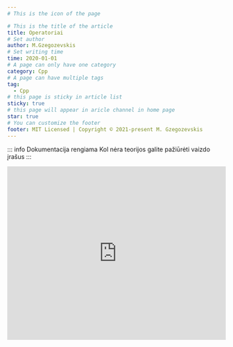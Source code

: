 ```yaml
---
# This is the icon of the page

# This is the title of the article
title: Operatoriai
# Set author
author: M.Gzegozevskis
# Set writing time
time: 2020-01-01
# A page can only have one category
category: Cpp
# A page can have multiple tags
tag:
  - Cpp
# this page is sticky in article list
sticky: true
# this page will appear in aricle channel in home page
star: true
# You can customize the footer
footer: MIT Licensed | Copyright © 2021-present M. Gzegozevskis
---
```


::: info Dokumentacija rengiama
Kol nėra teorijos galite pažiūrėti vaizdo įrašus
:::

<iframe width="100%" height="400" src="https://www.youtube.com/embed/OSB81UDZ0es" title="YouTube video player" frameborder="0" allow="accelerometer; autoplay; clipboard-write; encrypted-media; gyroscope; picture-in-picture" allowfullscreen></iframe>
